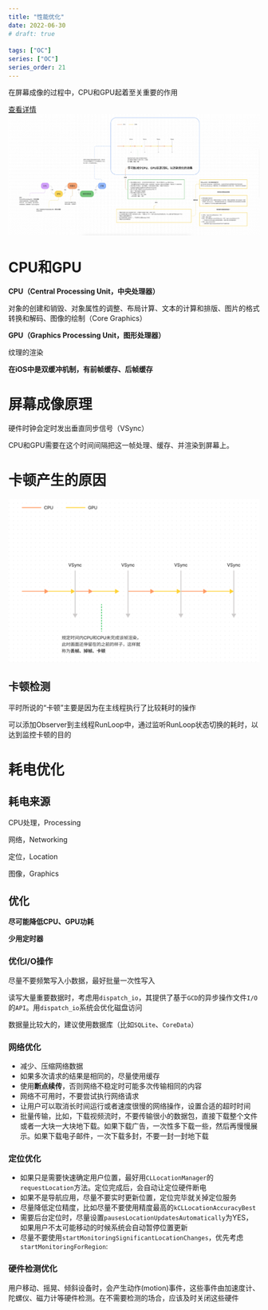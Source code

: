 ```yaml
---
title: "性能优化"
date: 2022-06-30
# draft: true

tags: ["OC"]
series: ["OC"]
series_order: 21
---
```



在屏幕成像的过程中，CPU和GPU起着至关重要的作用

[查看详情](https://www.figma.com/file/CdFtomuTIixnoMAmmy2hg2?embed_host=notion&kind=&node-id=0%3A1&viewer=1)
![](0.jpg)

# CPU和GPU

**CPU（Central Processing Unit，中央处理器）**

对象的创建和销毁、对象属性的调整、布局计算、文本的计算和排版、图片的格式转换和解码、图像的绘制（Core Graphics）

**GPU（Graphics Processing Unit，图形处理器）**

纹理的渲染

**在iOS中是双缓冲机制，有前帧缓存、后帧缓存**

# 屏幕成像原理

硬件时钟会定时发出垂直同步信号（VSync）

CPU和GPU需要在这个时间间隔把这一帧处理、缓存、并渲染到屏幕上。

# 卡顿产生的原因

![](1.png)

## 卡顿检测

平时所说的“卡顿”主要是因为在主线程执行了比较耗时的操作

可以添加Observer到主线程RunLoop中，通过监听RunLoop状态切换的耗时，以达到监控卡顿的目的

# 耗电优化

## 耗电来源

CPU处理，Processing

网络，Networking

定位，Location

图像，Graphics

## 优化

**尽可能降低CPU、GPU功耗**

**少用定时器**

### 优化I/O操作

尽量不要频繁写入小数据，最好批量一次性写入

读写大量重要数据时，考虑用`dispatch_io`，其提供了基于`GCD`的异步操作文件`I/O`的`API`。用`dispatch_io`系统会优化磁盘访问

数据量比较大的，建议使用数据库（比如`SQLite`、`CoreData`）

### 网络优化

- 减少、压缩网络数据
- 如果多次请求的结果是相同的，尽量使用缓存
- 使用**断点续传**，否则网络不稳定时可能多次传输相同的内容
- 网络不可用时，不要尝试执行网络请求
- 让用户可以取消长时间运行或者速度很慢的网络操作，设置合适的超时时间
- 批量传输，比如，下载视频流时，不要传输很小的数据包，直接下载整个文件或者一大块一大块地下载。如果下载广告，一次性多下载一些，然后再慢慢展示。如果下载电子邮件，一次下载多封，不要一封一封地下载

### 定位优化

- 如果只是需要快速确定用户位置，最好用`CLLocationManager`的`requestLocation`方法。定位完成后，会自动让定位硬件断电
- 如果不是导航应用，尽量不要实时更新位置，定位完毕就关掉定位服务
- 尽量降低定位精度，比如尽量不要使用精度最高的`kCLLocationAccuracyBest`
- 需要后台定位时，尽量设置`pausesLocationUpdatesAutomatically`为YES，如果用户不太可能移动的时候系统会自动暂停位置更新
- 尽量不要使用`startMonitoringSignificantLocationChanges`，优先考虑`startMonitoringForRegion`:

### 硬件检测优化

用户移动、摇晃、倾斜设备时，会产生动作(motion)事件，这些事件由加速度计、陀螺仪、磁力计等硬件检测。在不需要检测的场合，应该及时关闭这些硬件